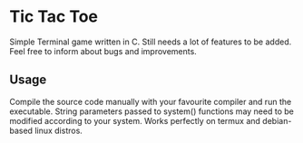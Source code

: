 # Tic Tac Toe
Simple Terminal game written in C. Still needs a lot of features to be added. Feel free to inform about bugs and improvements.

## Usage
Compile the source code manually with your favourite compiler and run the executable. String parameters passed to system() functions may need to be modified according to your system. Works perfectly on termux and debian-based linux distros.
